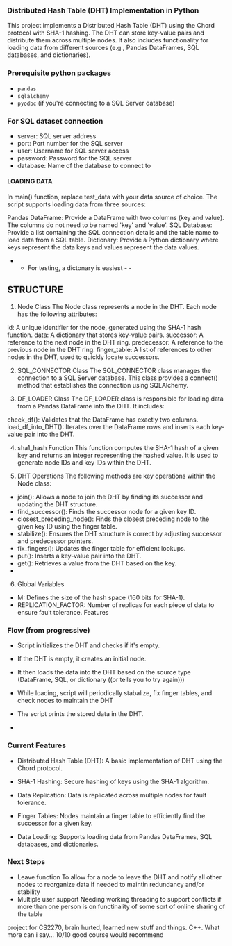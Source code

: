 ### Distributed Hash Table (DHT) Implementation in Python 

This project implements a Distributed Hash Table (DHT) using the Chord protocol with SHA-1 hashing. The DHT can store key-value pairs and distribute them across multiple nodes. It also includes functionality for loading data from different sources (e.g., Pandas DataFrames, SQL databases, and dictionaries).

### Prerequisite python packages
- `pandas`
- `sqlalchemy`
- `pyodbc` (if you're connecting to a SQL Server database)

### For SQL dataset connection
 - server: SQL server address
 - port: Port number for the SQL server
 - user: Username for SQL server access
 - password: Password for the SQL server
 - database: Name of the database to connect to

#### LOADING DATA ###
In main() function, replace test_data with your data source of choice.
The script supports loading data from three sources:

Pandas DataFrame: Provide a DataFrame with two columns (key and value). The columns do not need to be named 'key' and 'value'.
SQL Database: Provide a list containing the SQL connection details and the table name to load data from a SQL table.
Dictionary: Provide a Python dictionary where keys represent the data keys and values represent the data values.
 -  -  For testing, a dictonary is easiest  -  - 

## STRUCTURE 
1. Node Class
The Node class represents a node in the DHT. Each node has the following attributes:

id: A unique identifier for the node, generated using the SHA-1 hash function.
data: A dictionary that stores key-value pairs.
successor: A reference to the next node in the DHT ring.
predecessor: A reference to the previous node in the DHT ring.
finger_table: A list of references to other nodes in the DHT, used to quickly locate successors.

2. SQL_CONNECTOR Class
The SQL_CONNECTOR class manages the connection to a SQL Server database.
This class provides a connect() method that establishes the connection using SQLAlchemy.

3. DF_LOADER Class
The DF_LOADER class is responsible for loading data from a Pandas DataFrame into the DHT. It includes:

check_df(): Validates that the DataFrame has exactly two columns.
load_df_into_DHT(): Iterates over the DataFrame rows and inserts each key-value pair into the DHT.

4. sha1_hash Function
This function computes the SHA-1 hash of a given key and returns an integer representing the hashed value. It is used to generate node IDs and key IDs within the DHT.

5. DHT Operations
The following methods are key operations within the Node class:

 - join(): Allows a node to join the DHT by finding its successor and updating the DHT structure.
 - find_successor(): Finds the successor node for a given key ID.
 - closest_preceding_node(): Finds the closest preceding node to the given key ID using the finger table.
 - stabilize(): Ensures the DHT structure is correct by adjusting successor and predecessor pointers.
 - fix_fingers(): Updates the finger table for efficient lookups.
 - put(): Inserts a key-value pair into the DHT.
 - get(): Retrieves a value from the DHT based on the key.
 - 
6. Global Variables
 - M: Defines the size of the hash space (160 bits for SHA-1).
 - REPLICATION_FACTOR: Number of replicas for each piece of data to ensure fault tolerance.
   Features

### Flow (from progressive) 
 - Script initializes the DHT and checks if it's empty.
 - If the DHT is empty, it creates an initial node.
 - It then loads the data into the DHT based on the source type (DataFrame, SQL, or dictionary ((or tells you to try again)))
 - While loading, script will periodically stabalize, fix finger tables, and check nodes to maintain the DHT
 - The script prints the stored data in the DHT.

 - 
### Current Features 
 - Distributed Hash Table (DHT): A basic implementation of DHT using the Chord protocol.
   
 - SHA-1 Hashing: Secure hashing of keys using the SHA-1 algorithm.
   
 - Data Replication: Data is replicated across multiple nodes for fault tolerance.
   
 - Finger Tables: Nodes maintain a finger table to efficiently find the successor for a given key.
   
 - Data Loading: Supports loading data from Pandas DataFrames, SQL databases, and dictionaries.

### Next Steps
 -  Leave function
    To allow for a node to leave the DHT and notify all other nodes to reorganize data if needed to maintin redundancy and/or stability
 - Multiple user support
   Needing working threading to support conflicts if more than one person is on
   functinality of some sort of online sharing of the table
   
project for CS2270, brain hurted, learned new stuff and things. C++. What more can i say... 10/10 good course would recommend
